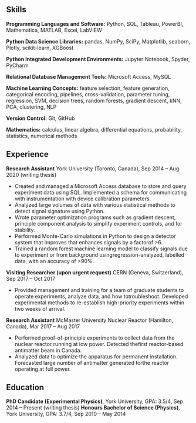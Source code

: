 ## Skills
**Programming Languages and Software:** Python, SQL, Tableau, PowerBI, Mathematica, MATLAB, Excel, LabVIEW

**Python Data Science Libraries:** pandas, NumPy, SciPy, Matplotlib, seaborn, Plotly, scikit-learn, XGBoost

**Python Integrated Development Environments:** Jupyter Notebook, Spyder, PyCharm

**Relational Database Management Tools:** Microsoft Access, MySQL

**Machine Learning Concepts:** feature selection, feature generation, categorical encoding, pipelines, cross-validation, parameter tuning, regression, SVM, decision trees, random forests, gradient descent, kNN, PCA, clustering, NLP

**Version Control:** Git, GitHub

**Mathematics:** calculus, linear algebra, differential equations, probability, statistics, numerical methods

## Experience
**Research Assistant** York University (Toronto, Canada), Sep 2014 – Aug 2020 (writing thesis)
* Created and managed a Microsoft Access database to store and query experiment data using SQL. Implemented a schema for communicating with instrumentation with device calibration parameters.
* Analyzed large volumes of data with various statistical methods to detect signal signature using Python.
* Wrote parameter optimization programs such as gradient descent, principle component analysis to simplify experiment controls, and for stability.
* Performed Monte-Carlo simulations in Python to design a detector system that improves that enhances signals by a factorof >6.
* Trained a random forest machine learning model to classify signals due to experiment or from background usingregression-analyzed, labelled data, with an accuracy of >90%.

**Visiting Researcher (upon urgent request)** CERN (Geneva, Switzerland), Sep 2017 – Oct 2017
* Provided management and training for a team of graduate students to operate experiments, analyze data, and how totroubleshoot. Developed experimental methods to re-establish high-priority experiments within two weeks of arrival.

**Research Assistant** McMaster University Nuclear Reactor (Hamilton, Canada), Mar 2017 – Aug 2017
* Performed proof-of-principle experiments to collect data from the nuclear reactor running at low power. Detected thefirst reactor-based antimatter beam in Canada.
* Analyzed data to optimize the apparatus for permanent installation. Forecasted large number of antimatter generated forthe reactor operating at full power.

## Education
**PhD Candidate (Experimental Physics)**, York University, GPA: 3.5/4, Sep 2014 – Present (writing thesis)
**Honours Bachelor of Science (Physics)**, York University, GPA: 3.7/4, Sep 2010 – May 2014
